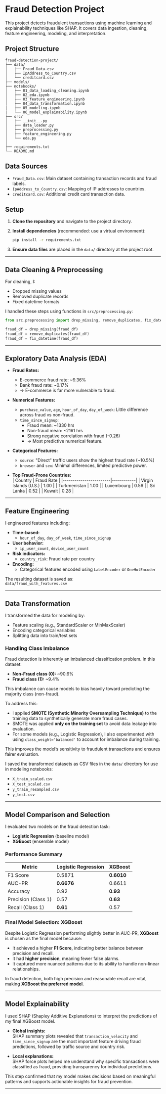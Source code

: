 # Fraud Detection Project

This project detects fraudulent transactions using machine learning and explainability techniques like SHAP. It covers data ingestion, cleaning, feature engineering, modeling, and interpretation.

## Project Structure

```
fraud-detection-project/
├── data/
│   ├── Fraud_Data.csv
│   ├── IpAddress_to_Country.csv
│   └── creditcard.csv
├── models/
├── notebooks/
│   ├── 01_data_loading_cleaning.ipynb
│   ├── 02_eda.ipynb
│   ├── 03_feature_engineering.ipynb
│   ├── 04_data_transformation.ipynb
|   ├── 05_modeling.ipynb
|   └── 06_model_explainability.ipynb
├── src/
│   ├── __init__.py
│   ├── data_loader.py
│   ├── preprocessing.py
│   ├── feature_engineering.py
│   └── eda.py
│
├── requirements.txt
└── README.md
```

## Data Sources

- `Fraud_Data.csv`: Main dataset containing transaction records and fraud labels.
- `IpAddress_to_Country.csv`: Mapping of IP addresses to countries.
- `creditcard.csv`: Additional credit card transaction data.

## Setup

1. **Clone the repository** and navigate to the project directory.
2. **Install dependencies** (recommended: use a virtual environment):

    ```bash
    pip install -r requirements.txt
    ```

3. **Ensure data files** are placed in the `data/` directory at the project root.

---

## Data Cleaning & Preprocessing

For cleaning, I:
- Dropped missing values
- Removed duplicate records
- Fixed datetime formats

I handled these steps using functions in `src/preprocessing.py`:

```python
from src.preprocessing import drop_missing, remove_duplicates, fix_datetime

fraud_df = drop_missing(fraud_df)
fraud_df = remove_duplicates(fraud_df)
fraud_df = fix_datetime(fraud_df)
```
---

## Exploratory Data Analysis (EDA)

- **Fraud Rates:**  
  - E-commerce fraud rate: ~9.36%  
  - Bank fraud rate: ~0.17%  
  - → E-commerce is far more vulnerable to fraud.

- **Numerical Features:**  
  - `purchase_value`, `age`, `hour_of_day`, `day_of_week`: Little difference across fraud vs non-fraud.
  - `time_since_signup`:  
    - Fraud mean: ~1330 hrs  
    - Non-fraud mean: ~2161 hrs  
    - Strong negative correlation with fraud (-0.26)  
    - → Most predictive numerical feature.

- **Categorical Features:**  
  - `source`: "Direct" traffic users show the highest fraud rate (~10.5%)
  - `browser` and `sex`: Minimal differences, limited predictive power.

- **Top Fraud-Prone Countries:**  
  | Country                | Fraud Rate |
  |------------------------|------------|
  | Virgin Islands (U.S.)  | 1.00       |
  | Turkmenistan           | 1.00       |
  | Luxembourg             | 0.56       |
  | Sri Lanka              | 0.52       |
  | Kuwait                 | 0.28       |

---

## Feature Engineering

I engineered features including:

- **Time-based:**  
  - `hour_of_day`, `day_of_week`, `time_since_signup`
- **User behavior:**  
  - `ip_user_count`, `device_user_count`
- **Risk indicators:**  
  - `country_risk`: Fraud rate per country
- **Encoding:**  
  - Categorical features encoded using `LabelEncoder` or `OneHotEncoder`

The resulting dataset is saved as:  
`data/fraud_with_features.csv`

---

## Data Transformation

I transformed the data for modeling by:

- Feature scaling (e.g., StandardScaler or MinMaxScaler)
- Encoding categorical variables
- Splitting data into train/test sets
  
###  Handling Class Imbalance

Fraud detection is inherently an imbalanced classification problem. In this dataset:

- **Non-Fraud class (0):** ~90.6%
- **Fraud class (1):** ~9.4%

This imbalance can cause models to bias heavily toward predicting the majority class (non-fraud).

To address this:

- I applied **SMOTE (Synthetic Minority Oversampling Technique)** to the training data to synthetically generate more fraud cases.
- SMOTE was applied **only on the training set** to avoid data leakage into evaluation.
- For some models (e.g., Logistic Regression), I also experimented with using `class_weight='balanced'` to account for imbalance during training.

This improves the model’s sensitivity to fraudulent transactions and ensures fairer evaluation.

I saved the transformed datasets as CSV files in the `data/` directory for use in modeling notebooks:

- `X_train_scaled.csv`
- `X_test_scaled.csv`
- `y_train_resampled.csv`
- `y_test.csv`

---
## Model Comparison and Selection

I evaluated two models on the fraud detection task:

- **Logistic Regression** (baseline model)
- **XGBoost** (ensemble model)

### Performance Summary

| Metric             | Logistic Regression | XGBoost        |
|--------------------|---------------------|----------------|
| F1 Score           | 0.5871              | **0.6010**     |
| AUC-PR             | **0.6676**          | 0.6611         |
| Accuracy           | 0.92                | **0.93**       |
| Precision (Class 1)| 0.57                | **0.63**       |
| Recall (Class 1)   | **0.61**            | 0.57           |

### Final Model Selection: **XGBoost**

Despite Logistic Regression performing slightly better in AUC-PR, **XGBoost** is chosen as the final model because:

- It achieved a higher **F1 Score**, indicating better balance between precision and recall.
- It had **higher precision**, meaning fewer false alarms.
- It captured more nuanced patterns due to its ability to handle non-linear relationships.

In fraud detection, both high precision and reasonable recall are vital, making **XGBoost the preferred model**.

---

## Model Explainability

I used SHAP (Shapley Additive Explanations) to interpret the predictions of my final XGBoost model.

- **Global insights:**  
  SHAP summary plots revealed that `transaction_velocity` and `time_since_signup` are the most important feature driving fraud predictions, followed by traffic source and country risk.

- **Local explanations:**  
  SHAP force plots helped me understand why specific transactions were classified as fraud, providing transparency for individual predictions.

This step confirmed that my model makes decisions based on meaningful patterns and supports actionable insights for fraud prevention.

---